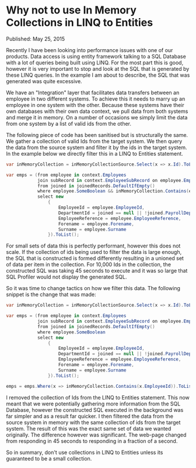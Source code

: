 # Why not to use In Memory Collections in LINQ to Entities

Published: May 25, 2015

Recently I have been looking into performance issues with one of our products.  Data access is using entity framework talking to a SQL Database with a lot of queries being built using LINQ.  For the most part this is good, however it is very important to stop and look at the SQL that is generated by these LINQ queries.  In the example I am about to describe, the SQL that was generated was quite excessive.

We have an "Integration" layer that facilitates data transfers between an employee in two different systems.  To achieve this it needs to marry up an employee in one system with the other.  Because these systems have their own databases with their own data context, we pull data from both systems and merge it in memory. On a number of occasions we simply limit the data from one system by a list of valid ids from the other.

The following piece of code has been sanitised but is structurally the same.  We gather a collection of valid Ids from the target system.  We then query the data from the source system and filter it by the ids in the target system.  In the example below we directly filter this in a LINQ to Entities statement.

```csharp
var inMemoryCollection = inMemoryCollectionSource.Select(x => x.Id).ToList();

var emps = (from employee in context.Employees
            join subRecord in context.EmployeeSubRecord on employee.EmployeeId equals subRecord.EmployeeID into joinedRecords
            from joined in joinedRecords.DefaultIfEmpty()
            where employee.SomeBoolean && inMemoryCollection.Contains(employee.EmployeeId)
            select new
                {
                    EmployeeId = employee.EmployeeId,
                    DepartmentId = joined == null || !joined.PayrollDepartmentID.HasValue ? 0 : joined.PayrollDepartmentID.Value,
                    EmployeeReference = employee.EmployeeReference,
                    Forename = employee.Forename,
                    Surname = employee.Surname
                }).ToList();
```

For small sets of data this is perfectly performant, however this does not scale.  If the collection of ids being used to filter the data is large enough, the SQL that is constructed is formed differently resulting in a unioned set of data per item in the collection.  For 10,000 Ids in the collection, the constructed SQL was taking 45 seconds to execute and it was so large that SQL Profiler would not display the generated SQL.

So it was time to change tactics on how we filter this data. The following snippet is the change that was made:

```csharp
var inMemoryCollection = inMemoryCollectionSource.Select(x => x.Id).ToList();

var emps = (from employee in context.Employees
            join subRecord in context.EmployeeSubRecord on employee.EmployeeId equals subRecord.EmployeeID into joinedRecords
            from joined in joinedRecords.DefaultIfEmpty()
            where employee.SomeBoolean
            select new
                {
                    EmployeeId = employee.EmployeeId,
                    DepartmentId = joined == null || !joined.PayrollDepartmentID.HasValue ? 0 : joined.PayrollDepartmentID.Value,
                    EmployeeReference = employee.EmployeeReference,
                    Forename = employee.Forename,
                    Surname = employee.Surname
                }).ToList();

emps = emps.Where(x => inMemoryCollection.Contains(x.EmployeeId)).ToList();
```

I removed the collection of Ids from the LINQ to Entities statement.  This now meant that we were potentially gathering more information from the SQL Database, however the constructed SQL executed in the background was far simpler and as a result far quicker.  I then filtered the data from the source system in memory with the same collection of ids from the target system.  The result of this was the exact same set of data we wanted originally.  The difference however was significant.  The web-page changed from responding in 45 seconds to responding in a fraction of a second.

So in summary, don't use collections in LINQ to Entities unless its guaranteed to be a small collection.